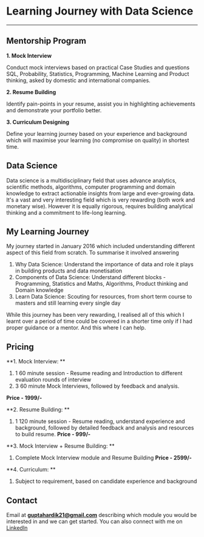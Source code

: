 # Learning Journey with Data Science
---
## Mentorship Program

<p style="font-weight:bold"> 1. Mock Interview </p><p>Conduct mock interviews based on practical Case Studies and questions SQL, Probability, Statistics, Programming, Machine Learning and Product thinking, asked by domestic and international companies.</p>
<p style="font-weight:bold"> 2. Resume Building </p><p>Identify pain-points in your resume, assist you in highlighting achievements and demonstrate your portfolio better.</p>
<p style="font-weight:bold"> 3. Curriculum Designing </p><p>Define your learning journey based on your experience and background which will maximise your learning (no compromise on quality) in shortest time.</p>
<p> </p>


## Data Science
Data science is a multidisciplinary field that uses advance analytics, scientific methods, algorithms, computer programming and domain knowledge to extract actionable insights from large and ever-growing data. It's a vast and very interesting field which is very rewarding (both work and monetary wise). However it is equally rigorous, requires building analytical thinking and a commitment to life-long learning.  
<p> </p>


## My Learning Journey
My journey started in January 2016 which included understanding different aspect of this field from scratch. To summarise it involved answering

1. Why Data Science: Understand the importance of data and role it plays in building products and data monetisation
2. Components of Data Science: Understand different blocks - Programming, Statistics and Maths, Algorithms, Product thinking and Domain knowledge
3. Learn Data Science: Scouting for resources, from short term course to masters and still learning every single day

While this journey has been very rewarding, I realised all of this which I learnt over a period of time could be covered in a shorter time only if I had proper guidance or a mentor. And this where I can help. 


## Pricing
**1. Mock Interview: ** 
1. 1 60 minute session - Resume reading and Introduction to different evaluation rounds of interview
2. 3 60 minute Mock Interviews, followed by feedback and analysis. 

**Price - 1999/-**

**2. Resume Building: ** 
1. 1 120 minute session - Resume reading, understand experience and background, followed by detailed feedback and analysis and resources to build resume.
**Price - 999/-**

**3. Mock Interview + Resume Building: ** 
1. Complete Mock Interview module and Resume Building
**Price - 2599/-**

**4. Curriculum: ** 
1. Subject to requirement, based on candidate experience and background


## Contact
Email at **guptahardik21@gmail.com** describing which module you would be interested in and we can get started. You can also connect with me on <a href="https://www.linkedin.com/in/hardiklgupta/">LinkedIn</a>
<br><br>


